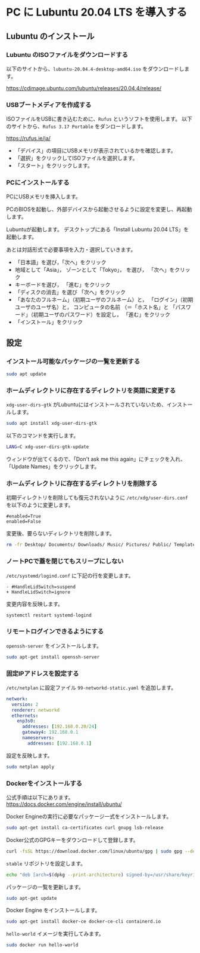 # PC に Lubuntu 20.04 LTS を導入する

## Lubuntu のインストール

### Lubuntu のISOファイルをダウンロードする

以下のサイトから、`lubuntu-20.04.4-desktop-amd64.iso` をダウンロードします。

<https://cdimage.ubuntu.com/lubuntu/releases/20.04.4/release/>

### USBブートメディアを作成する

ISOファイルをUSBに書き込むために、`Rufus` というソフトを使用します。
以下のサイトから、`Rufus 3.17 Portable` をダンロードします。

<https://rufus.ie/ja/>

- 「デバイス」の項目にUSBメモリが表示されているかを確認します。
- 「選択」をクリックしてISOファイルを選択します。
- 「スタート」をクリックします。

### PCにインストールする

PCにUSBメモリを挿入します。

PCのBIOSを起動し、外部デバイスから起動させるように設定を変更し、再起動します。

Lubuntuが起動します。
デスクトップにある「Install Lubuntu 20.04 LTS」を起動します。

あとは対話形式で必要事項を入力・選択していきます。

- 「日本語」を選び，「次へ」をクリック
- 地域として「Asia」， ゾーンとして「Tokyo」， を選び， 「次へ」をクリック
- キーボードを選び， 「進む」をクリック
- 「ディスクの消去」を選び 「次へ」をクリック
- 「あなたのフルネーム」（初期ユーザのフルネーム）と， 「ログイン」（初期ユーザのユーザ名）と， コンピュータの名前 （＝「ホスト名」と 「パスワード」（初期ユーザのパスワード）を設定し， 「進む」をクリック
- 「インストール」をクリック

## 設定

### インストール可能なパッケージの一覧を更新する

```bash
sudo apt update
```

### ホームディレクトリに存在するディレクトリを英語に変更する

`xdg-user-dirs-gtk` がLubuntuにはインストールされていないため、インストールします。

```bash
sudo apt install xdg-user-dirs-gtk
```

以下のコマンドを実行します。

```bash
LANG=C xdg-user-dirs-gtk-update
```

ウィンドウが出てくるので、「Don't ask me this again」にチェックを入れ、「Update Names」をクリックします。

### ホームディレクトリに存在するディレクトリを削除する

初期ディレクトリを削除しても復元されないように `/etc/xdg/user-dirs.conf` を以下のように変更します。

```text
#enabled=True
enabled=False
```

変更後、要らないディレクトリを削除します。

```bash
rm -fr Desktop/ Documents/ Downloads/ Music/ Pictures/ Public/ Templates/ Videos/
```

### ノートPCで蓋を閉じてもスリープにしない

`/etc/systemd/logind.conf` に下記の行を変更します。

```text
- #HandleLidSwitch=suspend
+ HandleLidSwitch=ignore
```

変更内容を反映します。

```bash
systemctl restart systemd-logind
```

### リモートログインできるようにする

`openssh-server` をインストールします。

```bash
sudo apt-get install openssh-server
```

### 固定IPアドレスを設定する

`/etc/netplan` に設定ファイル `99-networkd-static.yaml` を追加します。

```yaml
network:
  version: 2
  renderer: networkd
  ethernets:
    enp3s0:
      addresses: [192.168.0.20/24]
      gateway4: 192.168.0.1
      nameservers:
        addresses: [192.168.0.1]
```

設定を反映します。

```bash
sudo netplan apply
```

### Dockerをインストールする

公式手順は以下にあります。  
<https://docs.docker.com/engine/install/ubuntu/>

Docker Engineの実行に必要なパッケージ一式をインストールします。

```bash
sudo apt-get install ca-certificates curl gnupg lsb-release
```

Docker公式のGPGキーをダウンロードして登録します。

```bash
curl -fsSL https://download.docker.com/linux/ubuntu/gpg | sudo gpg --dearmor -o /usr/share/keyrings/docker-archive-keyring.gpg
```

`stable` リポジトリを設定します。

```bash
echo "deb [arch=$(dpkg --print-architecture) signed-by=/usr/share/keyrings/docker-archive-keyring.gpg] https://download.docker.com/linux/ubuntu $(lsb_release -cs) stable" | sudo tee /etc/apt/sources.list.d/docker.list > /dev/null
```

パッケージの一覧を更新します。

```bash
sudo apt-get update
```

Docker Engine をインストールします。

```bash
sudo apt-get install docker-ce docker-ce-cli containerd.io
```

`hello-world` イメージを実行してみます。

```bash
sudo docker run hello-world
```
